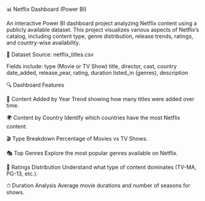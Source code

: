 📊 Netflix Dashboard (Power BI)

An interactive Power BI dashboard project analyzing Netflix content using a publicly available dataset. This project visualizes various aspects of Netflix’s catalog, including content type, genre distribution, release trends, ratings, and country-wise availability.

🧾 Dataset
Source: netflix_titles.csv

Fields include:
type (Movie or TV Show)
title, director, cast, country
date_added, release_year, rating, duration
listed_in (genres), description

🔍 Dashboard Features

📅 Content Added by Year
Trend showing how many titles were added over time.

🌍 Content by Country
Identify which countries have the most Netflix content.

🎬 Type Breakdown
Percentage of Movies vs TV Shows.

🎭 Top Genres
Explore the most popular genres available on Netflix.

🔞 Ratings Distribution
Understand what type of content dominates (TV-MA, PG-13, etc.).

⏱ Duration Analysis
Average movie durations and number of seasons for shows.
